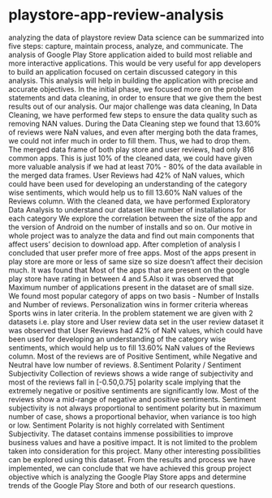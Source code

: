 # playstore-app-review-analysis
analyzing the data of playstore review 
Data science can be summarized into five steps: capture, maintain process, analyze, and communicate. The analysis of Google Play Store application aided to build most reliable and more interactive applications. This would be very useful for app developers to build an application focused on certain discussed category in this analysis. This analysis will help in building the application with precise and accurate objectives.
In the initial phase, we focused more on the problem statements and data cleaning, in order to ensure that we give them the best results out of our analysis. Our major challenge was data cleaning, In Data Cleaning, we have performed few steps to ensure the data quality such as removing NAN values. During the Data Cleaning step we found that 13.60% of reviews were NaN values, and even after merging both the data frames, we could not infer much in order to fill them. Thus, we had to drop them.
The merged data frame of both play store and user reviews, had only 816 common apps. This is just 10% of the cleaned data, we could have given more valuable analysis if we had at least 70% - 80% of the data available in the merged data frames.
User Reviews had 42% of NaN values, which could have been used for developing an understanding of the category wise sentiments, which would help us to fill 13.60% NaN values of the Reviews column.
With the cleaned data, we have performed Exploratory Data Analysis to understand our dataset like number of installations for each category We explore the correlation between the size of the app and the version of Android on the number of installs and so on. 
Our motive in whole project was to analyze the data and find out main components that affect users’ decision to download app. After completion of analysis I concluded that user prefer more of free apps. Most of the apps present in play store are more or less of same size so size doesn’t affect their decision much.
It was found that Most of the apps that are  present on the google play store have rating  in between 4 and 5.Also it was observed that Maximum number of applications present in the dataset are of small size.
We found most popular category of apps on two basis - Number of Installs and Number of reviews. Personalization wins in former criteria whereas Sports wins in later criteria.
In the problem statement we are given with 2 datasets i.e. play store and User review data set in the user review dataset it was observed that User Reviews had 42% of NaN values, which could have been used for developing an understanding of the category wise sentiments, which would help us to fill 13.60% NaN values of the Reviews column.
Most of the reviews are of Positive Sentiment, while Negative and Neutral have low number of reviews. 8.Sentiment Polarity / Sentiment Subjectivity
Collection of reviews shows a wide range of subjectivity and most of the reviews fall in [-0.50,0.75] polarity scale implying that the extremely negative or positive sentiments are significantly low. Most of the reviews show a mid-range of negative and positive sentiments.
Sentiment subjectivity is not always proportional to sentiment polarity but in maximum number of case, shows a proportional behavior, when variance is too high or low.
Sentiment Polarity is not highly correlated with Sentiment Subjectivity.
The dataset contains immense possibilities to improve business values and have a positive impact. It is not limited to the problem taken into consideration for this project. Many other interesting possibilities can be explored using this dataset.
From the results and process we have implemented, we can conclude that we have achieved this group project objective which is analyzing the Google Play Store apps and determine trends of the Google Play Store and both of our research questions.
